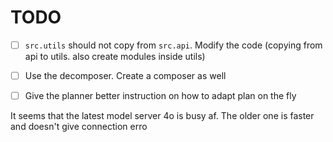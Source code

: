 # TODO
- [ ] `src.utils` should not copy from `src.api`. Modify the code (copying from api to utils. also create modules inside utils)
- [ ] Use the decomposer. Create a composer as well
- [ ] Give the planner better instruction on how to adapt plan on the fly


It seems that the latest model server 4o is busy af. The older one is faster and doesn't give connection erro
